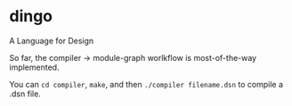 # dingo
A Language for Design

So far, the compiler -> module-graph worlkflow is most-of-the-way implemented.

You can `cd compiler`, `make`, and then `./compiler filename.dsn` to compile a .dsn file.
